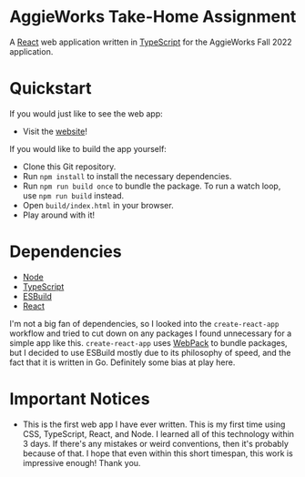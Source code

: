 # AggieWorks Take-Home Assignment
A [React](https://reactjs.org/) web application written in [TypeScript](https://www.typescriptlang.org/) for the AggieWorks Fall 2022 application.

# Quickstart
If you would just like to see the web app:
 - Visit the [website](https://thatliuser.github.io/aggieworks)!

If you would like to build the app yourself:
 - Clone this Git repository.
 - Run `npm install` to install the necessary dependencies.
 - Run `npm run build once` to bundle the package. To run a watch loop, use `npm run build` instead.
 - Open `build/index.html` in your browser.
 - Play around with it!

# Dependencies
 - [Node](https://nodejs.org/)
 - [TypeScript](https://www.typescriptlang.org/)
 - [ESBuild](https://esbuild.github.io/)
 - [React](https://reactjs.org/)

I'm not a big fan of dependencies, so I looked into the `create-react-app` workflow and tried to cut down on any packages I found unnecessary for a simple app like this. `create-react-app` uses [WebPack](https://webpack.js.org) to bundle packages, but I decided to use ESBuild mostly due to its philosophy of speed, and the fact that it is written in Go. Definitely some bias at play here.

# Important Notices
 - This is the first web app I have ever written. This is my first time using CSS, TypeScript, React, and Node. I learned all of this technology within 3 days. If there's any mistakes or weird conventions, then it's probably because of that. I hope that even within this short timespan, this work is impressive enough! Thank you.
